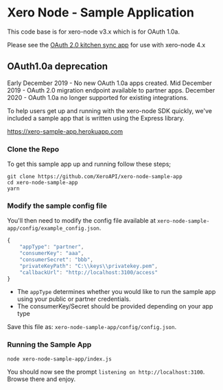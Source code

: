 # Xero Node - Sample Application

This code base is for xero-node v3.x which is for OAuth 1.0a.  

Please see the [OAuth 2.0 kitchen sync app](https://github.com/XeroAPI/xero-node-oauth2-app) for use with xero-node 4.x

## OAuth1.0a deprecation
Early December 2019 - No new OAuth 1.0a apps created.
Mid December 2019 - OAuth 2.0 migration endpoint available to partner apps.
December 2020 - OAuth 1.0a no longer supported for existing integrations.




To help users get up and running with the xero-node SDK quickly, we've included a sample app that is written using the Express library.

https://xero-sample-app.herokuapp.com

### Clone the Repo

To get this sample app up and running follow these steps;

```
git clone https://github.com/XeroAPI/xero-node-sample-app
cd xero-node-sample-app
yarn
```

### Modify the sample config file

You'll then need to modify the config file available at `xero-node-sample-app/config/example_config.json`.

```javascript
{
    "appType": "partner",
    "consumerKey": "aaa",
    "consumerSecret": "bbb",
    "privateKeyPath": "C:\\keys\\privatekey.pem",
    "callbackUrl": "http://localhost:3100/access"
}
```

* The `appType` determines whether you would like to run the sample app using your public or partner credentials.
* The consumerKey/Secret should be provided depending on your app type

Save this file as: `xero-node-sample-app/config/config.json`.

### Running the Sample App

```
node xero-node-sample-app/index.js
```

You should now see the prompt `listening on http://localhost:3100`.  Browse there and enjoy.
